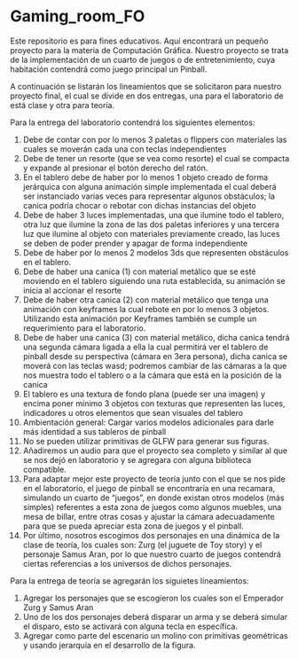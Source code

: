 # Gaming_room_FO
Este repositorio es para fines educativos. Aquí encontrará un pequeño proyecto para la materia de Computación Gráfica. Nuestro proyecto se trata de la implementación de un cuarto de juegos o de entretenimiento, cuya habitación contendrá como juego principal un Pinball. 

A continuación se listarán los lineamientos que se solicitaron para nuestro proyecto final, el cual se divide en dos entregas, una para el laboratorio de está clase y otra para teoría. 

Para la entrega del laboratorio contendrá los siguientes elementos:
1. Debe de contar con por lo menos 3 paletas o flippers con materiales las cuales se moverán cada una con teclas independientes
2. Debe de tener un resorte (que se vea como resorte) el cual se compacta y expande al presionar el botón derecho del ratón.
3. En el tablero debe de haber por lo menos 1 objeto creado de forma jerárquica con alguna animación simple implementada el cual deberá ser instanciado varias veces para representar algunos obstáculos; la canica podría chocar o rebotar con dichas instancias del objeto
4. Debe de haber 3 luces implementadas, una que ilumine todo el tablero, otra luz que ilumine la zona de las dos paletas inferiores y una tercera luz que ilumine al objeto con materiales previamente creado, las luces se deben de poder prender y apagar de forma independiente
5. Debe de haber por lo menos 2 modelos 3ds que representen obstáculos en el tablero.
6. Debe de haber una canica (1) con material metálico que se esté moviendo en el tablero siguiendo una ruta establecida, su animación se inicia al accionar el resorte
7. Debe de haber otra canica (2) con material metálico que tenga una animación con keyframes la cual rebote en por lo menos 3 objetos. Utilizando esta animación por Keyframes también se cumple un requerimiento para el laboratorio.
8. Debe de haber una canica (3) con material metálico, dicha canica tendrá una segunda cámara ligada a ella la cual permitirá ver el tablero de pinball desde su perspectiva (cámara en 3era persona), dicha canica se moverá con las teclas wasd; podremos cambiar de las cámaras a la que nos muestra todo el tablero o a la cámara que está en la posición de la canica
9. El tablero es una textura de fondo plana (puede ser una imagen) y encima poner mínimo 3 objetos con texturas que representen las luces, indicadores u otros elementos que sean visuales del tablero
10. Ambientación general: Cargar varios modelos adicionales para darle más identidad a sus tableros de pinball
11. No se pueden utilizar primitivas de GLFW para generar sus figuras.
12. Añadiremos un audio para que el proyecto sea completo y similar al que se nos dejó en laboratorio y se agregara con alguna biblioteca compatible.
13. Para adaptar mejor este proyecto de teoría junto con el que se nos pide en el laboratorio, el juego de pinball se encontraría en una recamara, simulando un cuarto de “juegos”, en donde existan otros modelos (más simples) referentes a esta zona de juegos como algunos muebles, una mesa de billar, entre otras cosas y ajustar la cámara adecuadamente para que se pueda apreciar esta zona de juegos y el pinball.
14. Por último, nosotros escogimos dos personajes en una dinámica de la clase de teoría, los cuales son: Zurg (el juguete de Toy story) y el personaje Samus Aran, por lo que nuestro cuarto de juegos contendrá ciertas referencias a los universos de dichos personajes.                                                                                  

Para la entrega de teoría se agregarán los siguietes líneamientos: 
1. Agregar los personajes que se escogieron los cuales son el Emperador Zurg y Samus Aran 
2. Uno de los dos personajes deberá disparar un arma y se deberá simular el disparo, esto se activará con alguna tecla en específica. 
3. Agregar como parte del escenario un molino con primitivas geométricas y usando jerarquía en el desarrollo de la figura. 
